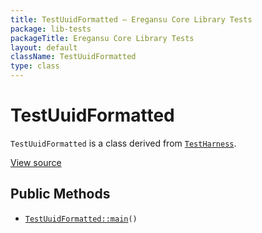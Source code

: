```yaml
---
title: TestUuidFormatted — Eregansu Core Library Tests
package: lib-tests
packageTitle: Eregansu Core Library Tests
layout: default
className: TestUuidFormatted
type: class
---
```


# TestUuidFormatted

<code>TestUuidFormatted</code> is a class derived from <code><a href="TestHarness">TestHarness</a></code>.

<a href="https://github.com/eregansu/lib/blob/master/t/uuid-formatted.php">View source</a>

## Public Methods

* <code><a href="TestUuidFormatted%3A%3Amain">TestUuidFormatted::main</a>()</code>

